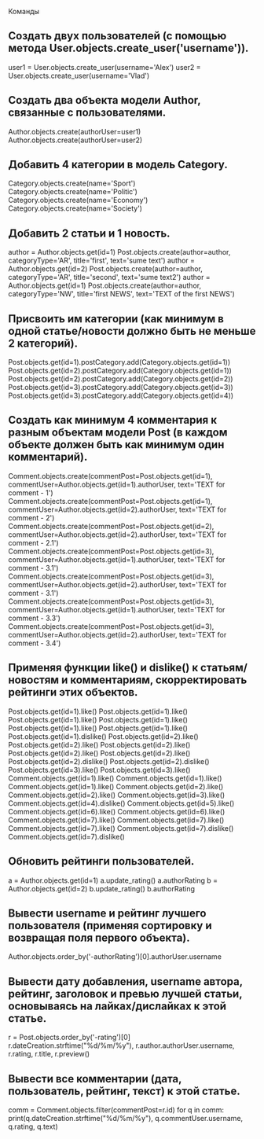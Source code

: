 Команды

## Создать двух пользователей (с помощью метода User.objects.create_user('username')).

user1 = User.objects.create_user(username='Alex')
user2 = User.objects.create_user(username='Vlad')

## Создать два объекта модели Author, связанные с пользователями.

Author.objects.create(authorUser=user1)
Author.objects.create(authorUser=user2)

## Добавить 4 категории в модель Category.

Category.objects.create(name='Sport')
Category.objects.create(name='Politic')
Category.objects.create(name='Economy')
Category.objects.create(name='Society')

## Добавить 2 статьи и 1 новость.

author = Author.objects.get(id=1)
Post.objects.create(author=author, categoryType='AR', title='first', text='sume text')
author = Author.objects.get(id=2)
Post.objects.create(author=author, categoryType='AR', title='second', text='sume text2')
author = Author.objects.get(id=1)
Post.objects.create(author=author, categoryType='NW', title='first NEWS', text='TEXT of the first NEWS')

## Присвоить им категории (как минимум в одной статье/новости должно быть не меньше 2 категорий).

Post.objects.get(id=1).postCategory.add(Category.objects.get(id=1))
Post.objects.get(id=2).postCategory.add(Category.objects.get(id=1))
Post.objects.get(id=2).postCategory.add(Category.objects.get(id=2))
Post.objects.get(id=3).postCategory.add(Category.objects.get(id=3))
Post.objects.get(id=3).postCategory.add(Category.objects.get(id=4))

## Создать как минимум 4 комментария к разным объектам модели Post (в каждом объекте должен быть как минимум один комментарий).

Comment.objects.create(commentPost=Post.objects.get(id=1), commentUser=Author.objects.get(id=1).authorUser, text='TEXT for comment - 1')
Comment.objects.create(commentPost=Post.objects.get(id=1), commentUser=Author.objects.get(id=2).authorUser, text='TEXT for comment - 2')
Comment.objects.create(commentPost=Post.objects.get(id=2), commentUser=Author.objects.get(id=2).authorUser, text='TEXT for comment - 2.1')
Comment.objects.create(commentPost=Post.objects.get(id=3), commentUser=Author.objects.get(id=1).authorUser, text='TEXT for comment - 3.1')
Comment.objects.create(commentPost=Post.objects.get(id=3), commentUser=Author.objects.get(id=2).authorUser, text='TEXT for comment - 3.1')
Comment.objects.create(commentPost=Post.objects.get(id=3), commentUser=Author.objects.get(id=1).authorUser, text='TEXT for comment - 3.3')
Comment.objects.create(commentPost=Post.objects.get(id=3), commentUser=Author.objects.get(id=2).authorUser, text='TEXT for comment - 3.4')

## Применяя функции like() и dislike() к статьям/новостям и комментариям, скорректировать рейтинги этих объектов.

Post.objects.get(id=1).like()
Post.objects.get(id=1).like()
Post.objects.get(id=1).like()
Post.objects.get(id=1).like()
Post.objects.get(id=1).like()
Post.objects.get(id=1).like()
Post.objects.get(id=1).dislike()
Post.objects.get(id=2).like()
Post.objects.get(id=2).like()
Post.objects.get(id=2).like()
Post.objects.get(id=2).like()
Post.objects.get(id=2).like()
Post.objects.get(id=2).dislike()
Post.objects.get(id=2).dislike()
Post.objects.get(id=3).like()
Post.objects.get(id=3).like()
Comment.objects.get(id=1).like()
Comment.objects.get(id=1).like()
Comment.objects.get(id=1).like()
Comment.objects.get(id=2).like()
Comment.objects.get(id=2).like()
Comment.objects.get(id=3).like()
Comment.objects.get(id=4).dislike()
Comment.objects.get(id=5).like()
Comment.objects.get(id=6).like()
Comment.objects.get(id=6).like()
Comment.objects.get(id=7).like()
Comment.objects.get(id=7).like()
Comment.objects.get(id=7).like()
Comment.objects.get(id=7).dislike()
Comment.objects.get(id=7).dislike()

## Обновить рейтинги пользователей.

a = Author.objects.get(id=1)
a.update_rating()
a.authorRating
b = Author.objects.get(id=2)
b.update_rating()
b.authorRating 

## Вывести username и рейтинг лучшего пользователя (применяя сортировку и возвращая поля первого объекта).

Author.objects.order_by('-authorRating')[0].authorUser.username

## Вывести дату добавления, username автора, рейтинг, заголовок и превью лучшей статьи, основываясь на лайках/дислайках к этой статье.

r = Post.objects.order_by('-rating')[0]
r.dateCreation.strftime("%d/%m/%y"), r.author.authorUser.username, r.rating, r.title, r.preview()

## Вывести все комментарии (дата, пользователь, рейтинг, текст) к этой статье.

comm = Comment.objects.filter(commentPost=r.id)
for q in comm:
    print(q.dateCreation.strftime("%d/%m/%y"), q.commentUser.username, q.rating, q.text)
